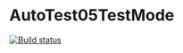 # AutoTest05TestMode
[![Build status](https://ci.appveyor.com/api/projects/status/1o64lkupclwld2g9?svg=true)](https://ci.appveyor.com/project/MarinaZhukova807/autotest05testmode)
